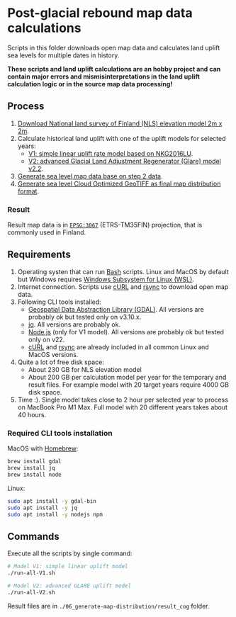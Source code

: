 # Post-glacial rebound map data calculations

Scripts in this folder downloads open map data and calculates land uplift sea levels for multiple dates in history.

**These scripts and land uplift calculations are an hobby project and can contain major errors and mismisinterpretations in the land uplift calculation logic or in the source map data processing!**

## Process

1. [Download National land survey of Finland (NLS) elevation model 2m x 2m](./01_download-nls-elevation-model-2m/README.md).
2. Calculate historical land uplift with one of the uplift models for selected years:
   - [V1: simple linear uplift rate model based on NKG2016LU](./02_post-glacial-rebound-calculation-V1/README.md).
   - [V2: advanced Glacial Land Adjustment Regenerator (Glare) model v2.2](./02_post-glacial-rebound-calculation-V2/README.md).
3. [Generate sea level map data base on step 2 data](./04_sea-level-mask-calculation/README.md).
4. [Generate sea level Cloud Optimized GeoTIFF as final map distribution format](./06_generate-map-distribution/README.md).

### Result

Result map data is in [`EPSG:3067`](https://epsg.io/3067-1149) (ETRS-TM35FIN) projection, that is commonly used in Finland.

## Requirements

1. Operating systen that can run [Bash](<https://en.wikipedia.org/wiki/Bash_(Unix_shell)>) scripts. Linux and MacOS by default but Windows requires [Windows Subsystem for Linux (WSL)](https://en.wikipedia.org/wiki/Windows_Subsystem_for_Linux).
2. Internet connection. Scripts use [cURL](https://en.wikipedia.org/wiki/CURL) and [rsync](https://en.wikipedia.org/wiki/Rsync) to download open map data.
3. Following CLI tools installed:
   - [Geospatial Data Abstraction Library (GDAL)](https://en.wikipedia.org/wiki/GDAL). All versions are probably ok but tested only on v3.10.x.
   - [jq](<https://en.wikipedia.org/wiki/Jq_(programming_language)>). All versions are probably ok.
   - [Node.js](https://en.wikipedia.org/wiki/Node.js) (only for V1 model). All versions are probably ok but tested only on v22.
   - [cURL](https://en.wikipedia.org/wiki/CURL) and [rsync](https://en.wikipedia.org/wiki/Rsync) are already included in all common Linux and MacOS versions.
4. Quite a lot of free disk space:
   - About 230 GB for NLS elevation model
   - About 200 GB per calculation model per year for the temporary and result files. For example model with 20 target years require 4000 GB disk space.
5. Time :). Single model takes close to 2 hour per selected year to process on MacBook Pro M1 Max. Full model with 20 different years takes about 40 hours.

### Required CLI tools installation

MacOS with [Homebrew](https://brew.sh/):

```bash
brew install gdal
brew install jq
brew install node
```

Linux:

```bash
sudo apt install -y gdal-bin
sudo apt install -y jq
sudo apt install -y nodejs npm
```

## Commands

Execute all the scripts by single command:

```bash
# Model V1: simple linear uplift model
./run-all-V1.sh

# Model V2: advanced GLARE uplift model
./run-all-V2.sh
```

Result files are in `./06_generate-map-distribution/result_cog` folder.
